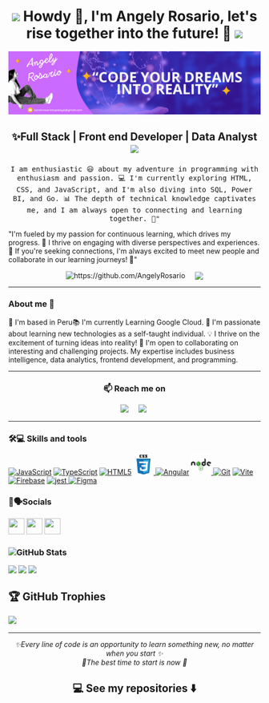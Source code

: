 <h1 align='center'> <img height="30" src="https://raw.githubusercontent.com/innng/innng/master/assets/kyubey.gif"/> Howdy 👋, I'm Angely Rosario, let's rise together into the future! 🚀 <img src="https://media0.giphy.com/media/v1.Y2lkPTc5MGI3NjExNnJ5b3BqcGhnbTh4M2FqYnJueXhpdzRodnI3cHRibXRtNDQ2bWFqaSZlcD12MV9pbnRlcm5hbF9naWZfYnlfaWQmY3Q9cw/hiJ9ypGI5tIKdwKoK2/giphy.gif" width="50"></h1>


![bannerCover](https://github.com/AngelyRosario/AngelyRosario/blob/a7d7d7d8d099540f21c109f9b1ce6ccb61ebb9ea/angely.png)

  <h2 align='center'><b>✨Full Stack | Front end Developer | Data Analyst</b><img src='https://github.com/Rishit-dagli/Rishit-dagli/blob/master/images/octocat-anime.gif' width='25'></h2>
<p align="center">
<samp>I am enthusiastic 😃 about my adventure in programming with enthusiasm and passion. 💻 I'm currently exploring HTML, CSS, and JavaScript, and I'm also diving into SQL, Power BI, and Go. 📊 The depth of technical knowledge captivates me, and I am always open to connecting and learning together. 🚀"</samp>

"I'm fueled by my passion for continuous learning, which drives my progress. 🚀 I thrive on engaging with diverse perspectives and experiences. 🌟 If you're seeking connections, I'm always excited to meet new people and collaborate in our learning journeys! 👋"

 <p align="center"> <img src="https://komarev.com/ghpvc/?username=AngelyRosario" alt="https://github.com/AngelyRosario" align="center" />&nbsp;&nbsp;&nbsp;&nbsp;
  <a href="https://www.github.com/AngelyRosario" target="_blank" rel="noreferrer"><img
src="https://img.shields.io/github/followers/AngelyRosario?logo=github&style=for-the-badge&color=facc15&labelColor=8a2be2" align="center" /></a></p>

</p>  
 <hr>
<h3> About me 🌟 </h3>
📍 I'm based in Peru📚 I'm currently Learning Google Cloud.
🚀 I'm passionate about learning new technologies as a self-taught individual.
💡 I thrive on the excitement of turning ideas into reality!
🤝 I'm open to collaborating on interesting and challenging projects. My expertise includes business intelligence, data analytics, frontend development, and programming.

<hr>
<h3  align="center">📫 Reach me on</h3>
  <p align='center'>
   <a target="_blank" href="https://www.linkedin.com/in/angely-karen-rosario-topalaya-338301202/"><img src="https://img.shields.io/badge/-LinkedIn-0077B5?style=for-the-badge&logo=Linkedin&logoColor=white"></img></a>&nbsp;&nbsp;&nbsp;&nbsp;
<a target="_blank" href="karenrosariotopalaya@gmail.com"><img src="https://img.shields.io/badge/-Gmail-D14836?style=for-the-badge&logo=Gmail&logoColor=white"></img></a>&nbsp;

<hr>
<h3>🛠️💻 Skills and tools </h3>

<p>
<a href="https://developer.mozilla.org/en-US/docs/Web/JavaScript" target="_blank" rel="noreferrer"><img src="https://raw.githubusercontent.com/danielcranney/readme-generator/main/public/icons/skills/javascript-colored.svg" width="36" height="36" alt="JavaScript" /></a>
<a href="https://www.typescriptlang.org/" target="_blank" rel="noreferrer"><img src="https://raw.githubusercontent.com/danielcranney/readme-generator/main/public/icons/skills/typescript-colored.svg" width="36" height="36" alt="TypeScript" /></a>
<a href="https://developer.mozilla.org/en-US/docs/Glossary/HTML5" target="_blank" rel="noreferrer"><img src="https://raw.githubusercontent.com/danielcranney/readme-generator/main/public/icons/skills/html5-colored.svg" width="36" height="36" alt="HTML5" /></a>
<a href="https://www.w3schools.com/css/" target="_blank" rel="noreferrer"> <img src="https://raw.githubusercontent.com/devicons/devicon/master/icons/css3/css3-original-wordmark.svg" alt="css3" width="40" height="40"/> </a>
<a href="https://angular.io/" target="_blank" rel="noreferrer"><img src="https://raw.githubusercontent.com/danielcranney/readme-generator/main/public/icons/skills/angularjs-colored.svg" width="36" height="36" alt="Angular" /></a>
<a href="https://nodejs.org" target="_blank" rel="noreferrer"> <img src="https://raw.githubusercontent.com/devicons/devicon/master/icons/nodejs/nodejs-original-wordmark.svg" alt="nodejs" width="40" height="40"/>
<a href="https://git-scm.com/" target="_blank" rel="noreferrer"><img src="https://raw.githubusercontent.com/danielcranney/readme-generator/main/public/icons/skills/git-colored.svg" width="36" height="36" alt="Git" /></a>
<a href="https://vitejs.dev/" target="_blank" rel="noreferrer"><img src="https://raw.githubusercontent.com/danielcranney/readme-generator/main/public/icons/skills/vite-colored.svg" width="36" height="36" alt="Vite" /></a>
<a href="https://firebase.google.com/" target="_blank" rel="noreferrer"><img src="https://raw.githubusercontent.com/danielcranney/readme-generator/main/public/icons/skills/firebase-colored.svg" width="36" height="36" alt="Firebase" /></a>
</a> <a href="https://jestjs.io" target="_blank" rel="noreferrer"> <img src="https://www.vectorlogo.zone/logos/jestjsio/jestjsio-icon.svg" alt="jest" width="40" height="40"/> </a>
<a href="https://www.figma.com/" target="_blank" rel="noreferrer"><img src="https://raw.githubusercontent.com/danielcranney/readme-generator/main/public/icons/skills/figma-colored.svg" width="36" height="36" alt="Figma" /></a>

</p>

<h3>💬🗣️Socials</h3>

<p align="left"> 
<a href="https://discord.com/users/dianita3103" target="_blank" rel="noreferrer"><img src="https://raw.githubusercontent.com/danielcranney/readme-generator/main/public/icons/socials/discord.svg" width="32" height="32" /></a>
<a href="https://www.github.com/LadyDi3103" target="_blank" rel="noreferrer"><img src="https://raw.githubusercontent.com/danielcranney/readme-generator/main/public/icons/socials/github.svg" width="32" height="32" /></a>
<a href="https://www.linkedin.com/in/ladydianaquispe/" target="_blank" rel="noreferrer"><img src="https://raw.githubusercontent.com/danielcranney/readme-generator/main/public/icons/socials/linkedin.svg" width="32" height="32" /></a>

</p>

<h3><img src='https://github.com/Rishit-dagli/Rishit-dagli/blob/master/images/octocat-anime.gif' width='50'>GitHub Stats</h3>

![](https://github-readme-stats.vercel.app/api?username=AngelyRosario&theme=jolly&hide_border=false&include_all_commits=true&count_private=true)
![](https://github-readme-streak-stats.herokuapp.com/?user=AngelyRosario&theme=jolly&hide_border=false)
![](https://github-readme-stats.vercel.app/api/top-langs/?username=AngelyRosario&theme=jolly&hide_border=false&include_all_commits=true&count_private=true&layout=compact)

## 🏆 GitHub Trophies

![](https://github-profile-trophy.vercel.app/?username=AngelyRosario&theme=dracula&no-frame=false&no-bg=true&margin-w=4)

<hr>
<p align="center">
   <i> ✨Every line of code is an opportunity to learn something new, no matter when you start ✨</i>
   <br>
   <i> 🌱The best time to start is now 🌱</i>
   <br>
  <time>
<h2 align="center">💻 See my repositories ⬇️ </h2>
<!--**Un perfil generalmente se vuelve un camino a donde quieres llegar, animate sigue estudiando y aprendiendo**-->
